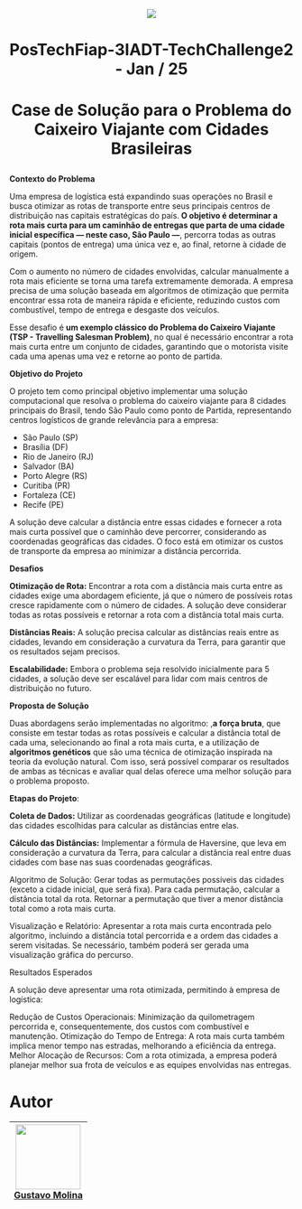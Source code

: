 <p align="center">
<img loading="lazy" src="http://img.shields.io/static/v1?label=STATUS&message=EM%20DESENVOLVIMENTO&color=GREEN&style=for-the-badge"/>
</p>

# <p align="center">PosTechFiap-3IADT-TechChallenge2 - Jan / 25 </p>

# <p align="center">Case de Solução para o Problema do Caixeiro Viajante com Cidades Brasileiras </p>

<b>Contexto do Problema</b>

Uma empresa de logística está expandindo suas operações no Brasil e busca otimizar as rotas de transporte entre seus principais centros de distribuição nas capitais estratégicas do país.<b> O objetivo é determinar a rota mais curta para um caminhão de entregas que parta de uma cidade inicial específica — neste caso, São Paulo —</b>, percorra todas as outras capitais (pontos de entrega) uma única vez e, ao final, retorne à cidade de origem.

Com o aumento no número de cidades envolvidas, calcular manualmente a rota mais eficiente se torna uma tarefa extremamente demorada. A empresa precisa de uma solução baseada em algoritmos de otimização que permita encontrar essa rota de maneira rápida e eficiente, reduzindo custos com combustível, tempo de entrega e desgaste dos veículos.

Esse desafio é <b>um exemplo clássico do Problema do Caixeiro Viajante (TSP - Travelling Salesman Problem)</b>, no qual é necessário encontrar a rota mais curta entre um conjunto de cidades, garantindo que o motorista visite cada uma apenas uma vez e retorne ao ponto de partida.

<b>Objetivo do Projeto</b>

O projeto tem como principal objetivo implementar uma solução computacional que resolva o problema do caixeiro viajante para 8 cidades principais do Brasil, tendo São Paulo como ponto de Partida, representando centros logísticos de grande relevância para a empresa:
<ul>
<li>São Paulo (SP)</li>
<li>Brasília (DF)</li>
<li>Rio de Janeiro (RJ)</li>
<li>Salvador (BA)</li>
<li>Porto Alegre (RS)</li>
<li>Curitiba (PR)</li>
<li>Fortaleza (CE)</li>
<li>Recife (PE)</li>
</ul>

A solução deve calcular a distância entre essas cidades e fornecer a rota mais curta possível que o caminhão deve percorrer, considerando as coordenadas geográficas das cidades. O foco está em otimizar os custos de transporte da empresa ao minimizar a distância percorrida.

<b>Desafios</b>

<b>Otimização de Rota:</b> Encontrar a rota com a distância mais curta entre as cidades exige uma abordagem eficiente, já que o número de possíveis rotas cresce rapidamente com o número de cidades. A solução deve considerar todas as rotas possíveis e retornar a rota com a distância total mais curta.

<b>Distâncias Reais:</b> A solução precisa calcular as distâncias reais entre as cidades, levando em consideração a curvatura da Terra, para garantir que os resultados sejam precisos.

<b>Escalabilidade:</b> Embora o problema seja resolvido inicialmente para 5 cidades, a solução deve ser escalável para lidar com mais centros de distribuição no futuro.

<b>Proposta de Solução</b>

Duas abordagens serão implementadas no algoritmo: ,<b>a força bruta</b>, que consiste em testar todas as rotas possíveis e calcular a distância total de cada uma, selecionando ao final a rota mais curta, e a utilização de <b>algoritmos genéticos</b> que são uma técnica de otimização inspirada na teoria da evolução natural. Com isso, será possível comparar os resultados de ambas as técnicas e avaliar qual delas oferece uma melhor solução para o problema proposto.

<b>Etapas do Projeto</b>:

<b>Coleta de Dados:</b> Utilizar as coordenadas geográficas (latitude e longitude) das cidades escolhidas para calcular as distâncias entre elas.

<b>Cálculo das Distâncias:</b> Implementar a fórmula de Haversine, que leva em consideração a curvatura da Terra, para calcular a distância real entre duas cidades com base nas suas coordenadas geográficas.

Algoritmo de Solução:
    Gerar todas as permutações possíveis das cidades (exceto a cidade inicial, que será fixa).
    Para cada permutação, calcular a distância total da rota.
    Retornar a permutação que tiver a menor distância total como a rota mais curta.

Visualização e Relatório: Apresentar a rota mais curta encontrada pelo algoritmo, incluindo a distância total percorrida e a ordem das cidades a serem visitadas. Se necessário, também poderá ser gerada uma visualização gráfica do percurso.

Resultados Esperados

A solução deve apresentar uma rota otimizada, permitindo à empresa de logística:

Redução de Custos Operacionais: Minimização da quilometragem percorrida e, consequentemente, dos custos com combustível e manutenção.
Otimização do Tempo de Entrega: A rota mais curta também implica menor tempo nas estradas, melhorando a eficiência da entrega.
Melhor Alocação de Recursos: Com a rota otimizada, a empresa poderá planejar melhor sua frota de veículos e as equipes envolvidas nas entregas.

# Autor

| [<img loading="lazy" src="https://avatars.githubusercontent.com/u/70485830?v=4" width=115><br>Gustavo Molina](https://github.com/gustavomolina17)
| :---: | 


